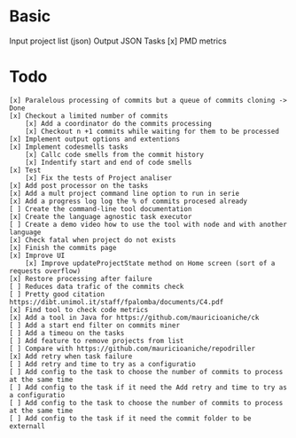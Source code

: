 # Basic
Input project list (json)
Output
	JSON
Tasks
    [x] PMD metrics
# Todo
	[x] Paralelous processing of commits but a queue of commits cloning -> Done
	[x] Checkout a limited number of commits
        [x] Add a coordinator do the commits processing
		[x] Checkout n +1 commits while waiting for them to be processed
	[x] Implement output options and extentions
	[x] Implement codesmells tasks
        [x] Callc code smells from the commit history
        [x] Indentify start and end of code smells
	[x] Test
        [x] Fix the tests of Project analiser
    [x] Add post processor on the tasks
    [x] Add a mult project command line option to run in serie
    [x] Add a progress log log the % of commits procesed already 
    [ ] Create the command-line tool documentation
    [x] Create the language agnostic task executor
    [ ] Create a demo video how to use the tool with node and with another language
    [x] Check fatal when project do not exists
    [x] Finish the commits page
    [x] Improve UI 
        [x] Improve updateProjectState method on Home screen (sort of a requests overflow)
    [x] Restore processing after failure
    [ ] Reduces data trafic of the commits check
    [ ] Pretty good citation https://dibt.unimol.it/staff/fpalomba/documents/C4.pdf
    [x] Find tool to check code metrics
    [x] Add a tool in Java for https://github.com/mauricioaniche/ck
    [ ] Add a start end filter on commits miner
    [ ] Add a timeou on the tasks
    [ ] Add feature to remove projects from list
    [ ] Compare with https://github.com/mauricioaniche/repodriller
    [x] Add retry when task failure
    [ ] Add retry and time to try as a configuratio
    [ ] Add config to the task to choose the number of commits to process at the same time
    [ ] Add config to the task if it need the Add retry and time to try as a configuratio
    [ ] Add config to the task to choose the number of commits to process at the same time
    [ ] Add config to the task if it need the commit folder to be externall